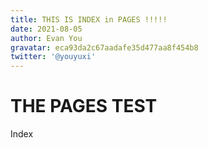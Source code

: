 ```yaml
---
title: THIS IS INDEX in PAGES !!!!!
date: 2021-08-05
author: Evan You
gravatar: eca93da2c67aadafe35d477aa8f454b8
twitter: '@youyuxi'
---
```


# THE PAGES TEST

Index
